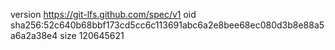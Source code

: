 version https://git-lfs.github.com/spec/v1
oid sha256:52c640b68bbf173cd5cc6c113691abc6a2e8bee68ec080d3b8e88a5a6a2a38e4
size 120645621
